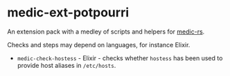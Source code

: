 # medic-ext-potpourri

An extension pack with a medley of scripts and helpers for [medic-rs](https://github.com/synchronal/medic-rs).

Checks and steps may depend on languages, for instance Elixir.

- `medic-check-hostess` - Elixir - checks whether `hostess` has been used to provide
  host aliases in `/etc/hosts`.
